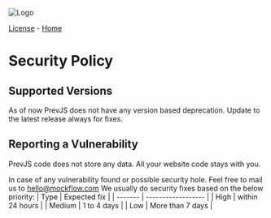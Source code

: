 

![Logo](../images/logo-100x100.png)

[License](../license/)  - [Home](../)

# Security Policy

## Supported Versions

As of now PrevJS does not have any version based deprecation. Update to the latest release always for fixes.


## Reporting a Vulnerability

PrevJS code does not store any data. All your website code stays with you.

In case of any vulnerability found or possible security hole. Feel free to mail us to hello@mockflow.com
We usually do security fixes based on the below priority:
| Type | Expected fix          |
| ------- | ------------------ |
| High   | within 24 hours  |
| Medium  | 1 to 4 days                |
| Low   | More than 7 days |
